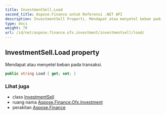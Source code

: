 ```yaml
---
title: InvestmentSell.Load
second_title: Aspose.Finance untuk Referensi .NET API
description: InvestmentSell Properti. Mendapat atau menyetel beban pada transaksi.
type: docs
weight: 70
url: /id/net/aspose.finance.ofx.investment/investmentsell/load/
---
```

## InvestmentSell.Load property

Mendapat atau menyetel beban pada transaksi.

```csharp
public string Load { get; set; }
```

### Lihat juga

* class [InvestmentSell](../)
* ruang nama [Aspose.Finance.Ofx.Investment](../../investmentsell/)
* perakitan [Aspose.Finance](../../../)


